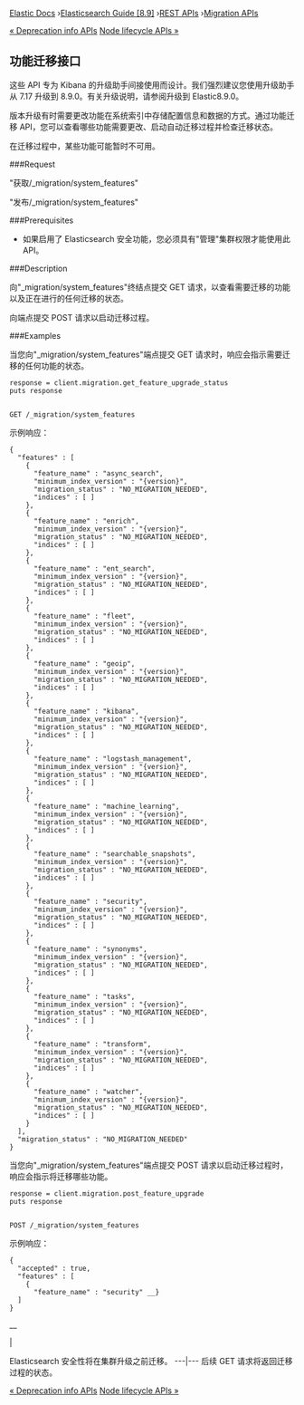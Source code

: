 

[Elastic Docs](/guide/) ›[Elasticsearch Guide [8.9]](index.md) ›[REST
APIs](rest-apis.md) ›[Migration APIs](migration-api.md)

[« Deprecation info APIs](migration-api-deprecation.md) [Node lifecycle APIs
»](node-lifecycle-api.md)

## 功能迁移接口

这些 API 专为 Kibana 的升级助手间接使用而设计。我们强烈建议您使用升级助手从 7.17 升级到 8.9.0。有关升级说明，请参阅升级到 Elastic8.9.0。

版本升级有时需要更改功能在系统索引中存储配置信息和数据的方式。通过功能迁移 API，您可以查看哪些功能需要更改、启动自动迁移过程并检查迁移状态。

在迁移过程中，某些功能可能暂时不可用。

###Request

"获取/_migration/system_features"

"发布/_migration/system_features"

###Prerequisites

* 如果启用了 Elasticsearch 安全功能，您必须具有"管理"集群权限才能使用此 API。

###Description

向"_migration/system_features"终结点提交 GET 请求，以查看需要迁移的功能以及正在进行的任何迁移的状态。

向端点提交 POST 请求以启动迁移过程。

###Examples

当您向"_migration/system_features"端点提交 GET 请求时，响应会指示需要迁移的任何功能的状态。

    
    
    response = client.migration.get_feature_upgrade_status
    puts response
    
    
    GET /_migration/system_features

示例响应：

    
    
    {
      "features" : [
        {
          "feature_name" : "async_search",
          "minimum_index_version" : "{version}",
          "migration_status" : "NO_MIGRATION_NEEDED",
          "indices" : [ ]
        },
        {
          "feature_name" : "enrich",
          "minimum_index_version" : "{version}",
          "migration_status" : "NO_MIGRATION_NEEDED",
          "indices" : [ ]
        },
        {
          "feature_name" : "ent_search",
          "minimum_index_version" : "{version}",
          "migration_status" : "NO_MIGRATION_NEEDED",
          "indices" : [ ]
        },
        {
          "feature_name" : "fleet",
          "minimum_index_version" : "{version}",
          "migration_status" : "NO_MIGRATION_NEEDED",
          "indices" : [ ]
        },
        {
          "feature_name" : "geoip",
          "minimum_index_version" : "{version}",
          "migration_status" : "NO_MIGRATION_NEEDED",
          "indices" : [ ]
        },
        {
          "feature_name" : "kibana",
          "minimum_index_version" : "{version}",
          "migration_status" : "NO_MIGRATION_NEEDED",
          "indices" : [ ]
        },
        {
          "feature_name" : "logstash_management",
          "minimum_index_version" : "{version}",
          "migration_status" : "NO_MIGRATION_NEEDED",
          "indices" : [ ]
        },
        {
          "feature_name" : "machine_learning",
          "minimum_index_version" : "{version}",
          "migration_status" : "NO_MIGRATION_NEEDED",
          "indices" : [ ]
        },
        {
          "feature_name" : "searchable_snapshots",
          "minimum_index_version" : "{version}",
          "migration_status" : "NO_MIGRATION_NEEDED",
          "indices" : [ ]
        },
        {
          "feature_name" : "security",
          "minimum_index_version" : "{version}",
          "migration_status" : "NO_MIGRATION_NEEDED",
          "indices" : [ ]
        },
        {
          "feature_name" : "synonyms",
          "minimum_index_version" : "{version}",
          "migration_status" : "NO_MIGRATION_NEEDED",
          "indices" : [ ]
        },
        {
          "feature_name" : "tasks",
          "minimum_index_version" : "{version}",
          "migration_status" : "NO_MIGRATION_NEEDED",
          "indices" : [ ]
        },
        {
          "feature_name" : "transform",
          "minimum_index_version" : "{version}",
          "migration_status" : "NO_MIGRATION_NEEDED",
          "indices" : [ ]
        },
        {
          "feature_name" : "watcher",
          "minimum_index_version" : "{version}",
          "migration_status" : "NO_MIGRATION_NEEDED",
          "indices" : [ ]
        }
      ],
      "migration_status" : "NO_MIGRATION_NEEDED"
    }

当您向"_migration/system_features"端点提交 POST 请求以启动迁移过程时，响应会指示将迁移哪些功能。

    
    
    response = client.migration.post_feature_upgrade
    puts response
    
    
    POST /_migration/system_features

示例响应：

    
    
    {
      "accepted" : true,
      "features" : [
        {
          "feature_name" : "security" __}
      ]
    }

__

|

Elasticsearch 安全性将在集群升级之前迁移。   ---|--- 后续 GET 请求将返回迁移过程的状态。

[« Deprecation info APIs](migration-api-deprecation.md) [Node lifecycle APIs
»](node-lifecycle-api.md)
